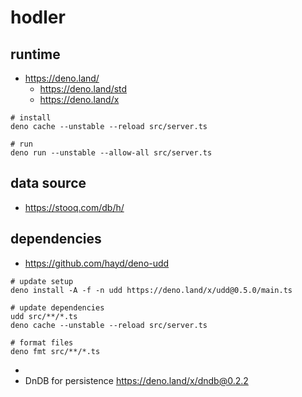 # hodler

## runtime

- https://deno.land/
  - https://deno.land/std
  - https://deno.land/x

```
# install
deno cache --unstable --reload src/server.ts

# run
deno run --unstable --allow-all src/server.ts
```

## data source

- https://stooq.com/db/h/

## dependencies

- https://github.com/hayd/deno-udd

```
# update setup
deno install -A -f -n udd https://deno.land/x/udd@0.5.0/main.ts

# update dependencies
udd src/**/*.ts
deno cache --unstable --reload src/server.ts

# format files
deno fmt src/**/*.ts 
```

- 
- DnDB for persistence https://deno.land/x/dndb@0.2.2